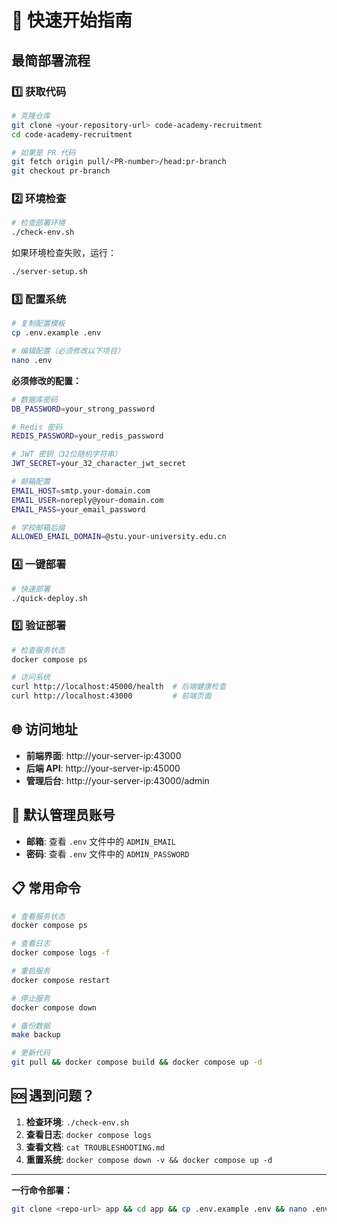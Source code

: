 # 🚀 快速开始指南

## 最简部署流程

### 1️⃣ 获取代码

```bash
# 克隆仓库
git clone <your-repository-url> code-academy-recruitment
cd code-academy-recruitment

# 如果是 PR 代码
git fetch origin pull/<PR-number>/head:pr-branch
git checkout pr-branch
```

### 2️⃣ 环境检查

```bash
# 检查部署环境
./check-env.sh
```

如果环境检查失败，运行：
```bash
./server-setup.sh
```

### 3️⃣ 配置系统

```bash
# 复制配置模板
cp .env.example .env

# 编辑配置（必须修改以下项目）
nano .env
```

**必须修改的配置：**
```bash
# 数据库密码
DB_PASSWORD=your_strong_password

# Redis 密码  
REDIS_PASSWORD=your_redis_password

# JWT 密钥（32位随机字符串）
JWT_SECRET=your_32_character_jwt_secret

# 邮箱配置
EMAIL_HOST=smtp.your-domain.com
EMAIL_USER=noreply@your-domain.com
EMAIL_PASS=your_email_password

# 学校邮箱后缀
ALLOWED_EMAIL_DOMAIN=@stu.your-university.edu.cn
```

### 4️⃣ 一键部署

```bash
# 快速部署
./quick-deploy.sh
```

### 5️⃣ 验证部署

```bash
# 检查服务状态
docker compose ps

# 访问系统
curl http://localhost:45000/health  # 后端健康检查
curl http://localhost:43000         # 前端页面
```

## 🌐 访问地址

- **前端界面**: http://your-server-ip:43000
- **后端 API**: http://your-server-ip:45000
- **管理后台**: http://your-server-ip:43000/admin

## 👤 默认管理员账号

- **邮箱**: 查看 `.env` 文件中的 `ADMIN_EMAIL`
- **密码**: 查看 `.env` 文件中的 `ADMIN_PASSWORD`

## 📋 常用命令

```bash
# 查看服务状态
docker compose ps

# 查看日志
docker compose logs -f

# 重启服务
docker compose restart

# 停止服务
docker compose down

# 备份数据
make backup

# 更新代码
git pull && docker compose build && docker compose up -d
```

## 🆘 遇到问题？

1. **检查环境**: `./check-env.sh`
2. **查看日志**: `docker compose logs`
3. **查看文档**: `cat TROUBLESHOOTING.md`
4. **重置系统**: `docker compose down -v && docker compose up -d`

---

**一行命令部署：**
```bash
git clone <repo-url> app && cd app && cp .env.example .env && nano .env && ./quick-deploy.sh
```